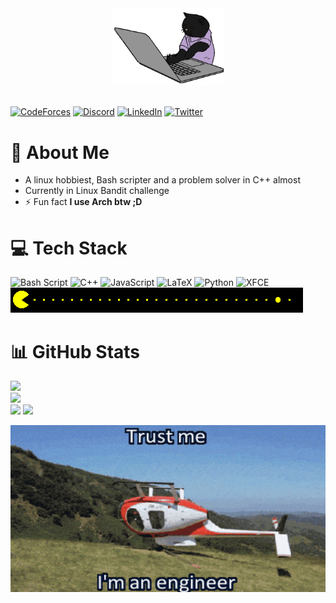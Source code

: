 <div align="center">
<img src="./animation2.gif" width=180></img> </div> <br/>

[![CodeForces](https://img.shields.io/badge/Codeforces-445f9d?style=for-the-badge&logo=Codeforces&logoColor=white)](https://codeforces.com/profile/pxlman)
[![Discord](https://img.shields.io/badge/Discord-7289DA?style=for-the-badge&logo=discord&logoColor=white)](https://discord.gg/.pxlman)
[![LinkedIn](https://img.shields.io/badge/LinkedIn-0077B5?style=for-the-badge&logo=linkedin&logoColor=white)](https://linkedin.com/in/ahmed-ashraf-5902171b9)
[![Twitter](https://img.shields.io/badge/Twitter-1DA1F2?style=for-the-badge&logo=twitter&logoColor=white)](https://x.com/pxlmanx)

# 💫 About Me
- A linux hobbiest, Bash scripter and a problem solver in C++ almost
- Currently in Linux Bandit challenge
- ⚡ Fun fact **I use Arch btw ;D**

# 💻 Tech Stack
![Bash Script](https://img.shields.io/badge/shell_script-%23121011.svg?style=for-the-badge&logo=gnu-bash&logoColor=white)
![C++](https://img.shields.io/badge/c++-%2300599C.svg?style=for-the-badge&logo=c%2B%2B&logoColor=white)
![JavaScript](https://img.shields.io/badge/javascript-%23323330.svg?style=for-the-badge&logo=javascript&logoColor=%23F7DF1E)
![LaTeX](https://img.shields.io/badge/latex-%23008080.svg?style=for-the-badge&logo=latex&logoColor=white)
![Python](https://img.shields.io/badge/python-3670A0?style=for-the-badge&logo=python&logoColor=ffdd54)
![XFCE](https://img.shields.io/badge/XFCE-%232284F2.svg?style=for-the-badge&logo=xfce&logoColor=white)
<br/>
![](./pacman.gif) 
# 📊 GitHub Stats
![](https://github-readme-stats.vercel.app/api?username=pxlman&theme=dark&hide_border=false&include_all_commits=false&count_private=true)<br/>
![](https://github-readme-streak-stats.herokuapp.com/?user=pxlman&theme=dark&hide_border=false)<br/>
![](https://github-readme-stats.vercel.app/api/top-langs/?username=pxlman&theme=dark&hide_border=false&include_all_commits=false&count_private=true&layout=compact)
[![](https://visitcount.itsvg.in/api?id=pxlman&icon=0&color=0)](https://visitcount.itsvg.in)

![](./animation1.gif)
